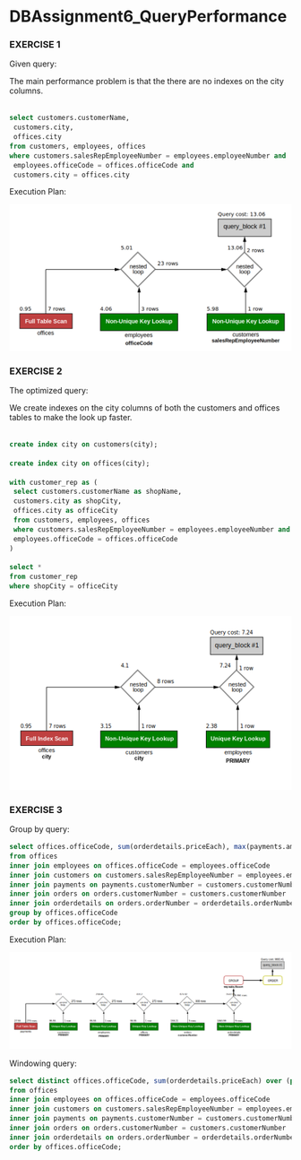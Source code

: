 # DBAssignment6_QueryPerformance

### EXERCISE 1

Given query:

The main performance problem is that the there are no indexes on the city columns.

``` sql

select customers.customerName,
 customers.city,
 offices.city
from customers, employees, offices
where customers.salesRepEmployeeNumber = employees.employeeNumber and
 employees.officeCode = offices.officeCode and
 customers.city = offices.city

```

Execution Plan:

![alt text](https://github.com/FarkIst/DBAssignment6_QueryPerformance/blob/master/Exercise_1_Execution_Plan.png)

### EXERCISE 2 

The optimized query:

We create indexes on the city columns of both the customers and offices tables to make the look up faster.

``` sql

create index city on customers(city);

create index city on offices(city);

with customer_rep as (
 select customers.customerName as shopName,
 customers.city as shopCity,
 offices.city as officeCity
 from customers, employees, offices
 where customers.salesRepEmployeeNumber = employees.employeeNumber and
 employees.officeCode = offices.officeCode
)

select *
from customer_rep
where shopCity = officeCity

```
Execution Plan:

![alt text](https://github.com/FarkIst/DBAssignment6_QueryPerformance/blob/master/Exercise_2_Execution_Plan.png)

### EXERCISE 3 

Group by query:

``` sql
select offices.officeCode, sum(orderdetails.priceEach), max(payments.amount)
from offices
inner join employees on offices.officeCode = employees.officeCode
inner join customers on customers.salesRepEmployeeNumber = employees.employeeNumber
inner join payments on payments.customerNumber = customers.customerNumber
inner join orders on orders.customerNumber = customers.customerNumber
inner join orderdetails on orders.orderNumber = orderdetails.orderNumber
group by offices.officeCode
order by offices.officeCode;
```
Execution Plan:

![alt text](https://github.com/FarkIst/DBAssignment6_QueryPerformance/blob/master/Exercise_3_Execution_Plan_Group_By.png)

Windowing query:

``` sql
select distinct offices.officeCode, sum(orderdetails.priceEach) over (partition by offices.officeCode),max(payments.amount) over (partition by offices.officeCode)
from offices
inner join employees on offices.officeCode = employees.officeCode
inner join customers on customers.salesRepEmployeeNumber = employees.employeeNumber
inner join payments on payments.customerNumber = customers.customerNumber
inner join orders on orders.customerNumber = customers.customerNumber
inner join orderdetails on orders.orderNumber = orderdetails.orderNumber
order by offices.officeCode;
```

